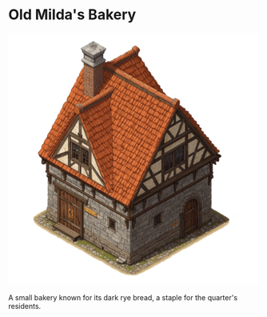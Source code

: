 # Old Milda's Bakery

![Old Milda's Bakery](../../assets/buildings/baker.png)

A small bakery known for its dark rye bread, a staple for the quarter's residents.
